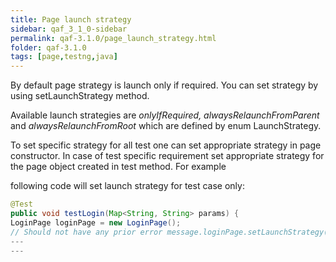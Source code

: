 ```yaml
---
title: Page launch strategy
sidebar: qaf_3_1_0-sidebar
permalink: qaf-3.1.0/page_launch_strategy.html
folder: qaf-3.1.0
tags: [page,testng,java]
---
```



By default page strategy is launch only if required. You can set strategy by using setLaunchStrategy method.

Available launch strategies are *onlyIfRequired, alwaysRelaunchFromParent* and *alwaysRelaunchFromRoot* which are defined by enum LaunchStrategy.


To set specific strategy for all test one can set appropriate strategy in page constructor. In case of test specific requirement set appropriate strategy for the page object created in test method. For example

following code will set launch strategy for test case only:


```java
@Test
public void testLogin(Map<String, String> params) {
LoginPage loginPage = new LoginPage();
// Should not have any prior error message.loginPage.setLaunchStrategy(LaunchStrategy.alwaysRelaunchFromRoot);
---
---
```
